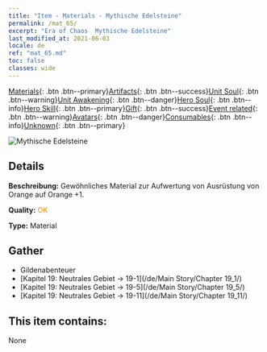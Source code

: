 ```yaml
---
title: "Item - Materials - Mythische Edelsteine"
permalink: /mat_65/
excerpt: "Era of Chaos  Mythische Edelsteine"
last_modified_at: 2021-06-03
locale: de
ref: "mat_65.md"
toc: false
classes: wide
---
```

 [Materials](/ItemsDE/){: .btn .btn--primary}[Artifacts](/ItemsDE/Artifacts/){: .btn .btn--success}[Unit Soul](/ItemsDE/UnitSoul/){: .btn .btn--warning}[Unit Awakening](/ItemsDE/UnitAwakening/){: .btn .btn--danger}[Hero Soul](/ItemsDE/HeroSoul/){: .btn .btn--info}[Hero Skill](/ItemsDE/HeroSkill/){: .btn .btn--primary}[Gift](/ItemsDE/Gift/){: .btn .btn--success}[Event related](/ItemsDE/Events/){: .btn .btn--warning}[Avatars](/ItemsDE/Avatars/){: .btn .btn--danger}[Consumables](/ItemsDE/Consumables/){: .btn .btn--info}[Unknown](/ItemsDE/Unknown/){: .btn .btn--primary}

 ![Mythische Edelsteine](/images/t/i_cailiao_baoshi3.png)

## Details
 **Beschreibung:** Gewöhnliches Material zur Aufwertung von Ausrüstung von Orange auf Orange +1.

 **Quality:** <span style="color: #FF8C00">OK</span>

 **Type:** Material

## Gather

*    Gildenabenteuer 
*    [Kapitel 19: Neutrales Gebiet -> 19-1](/de/Main Story/Chapter 19_1/) 
*    [Kapitel 19: Neutrales Gebiet -> 19-5](/de/Main Story/Chapter 19_5/) 
*    [Kapitel 19: Neutrales Gebiet -> 19-11](/de/Main Story/Chapter 19_11/) 

## This item contains:

  None

